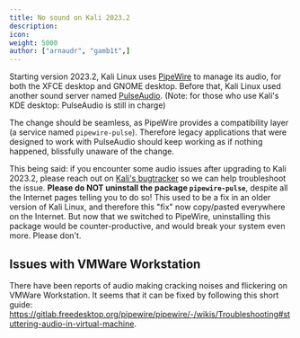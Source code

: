 ```yaml
---
title: No sound on Kali 2023.2
description:
icon:
weight: 5000
author: ["arnaudr", "gamb1t",]
---
```


Starting version 2023.2, Kali Linux uses [PipeWire](https://pipewire.org/) to manage its audio, for both the XFCE desktop and GNOME desktop. Before that, Kali Linux used another sound server named [PulseAudio](https://www.freedesktop.org/wiki/Software/PulseAudio/). (Note: for those who use Kali's KDE desktop: PulseAudio is still in charge)

The change should be seamless, as PipeWire provides a compatibility layer (a service named `pipewire-pulse`). Therefore legacy applications that were designed to work with PulseAudio should keep working as if nothing happened, blissfully unaware of the change.

This being said: if you encounter some audio issues after upgrading to Kali 2023.2, please reach out on [Kali's bugtracker](https://bugs.kali.org) so we can help troubleshoot the issue. **Please do NOT uninstall the package `pipewire-pulse`**, despite all the Internet pages telling you to do so! This used to be a fix in an older version of Kali Linux, and therefore this "fix" now copy/pasted everywhere on the Internet. But now that we switched to PipeWire, uninstalling this package would be counter-productive, and would break your system even more. Please don't.

## Issues with VMWare Workstation

There have been reports of audio making cracking noises and flickering on VMWare Workstation. It seems that it can be fixed by following this short guide: <https://gitlab.freedesktop.org/pipewire/pipewire/-/wikis/Troubleshooting#stuttering-audio-in-virtual-machine>.
